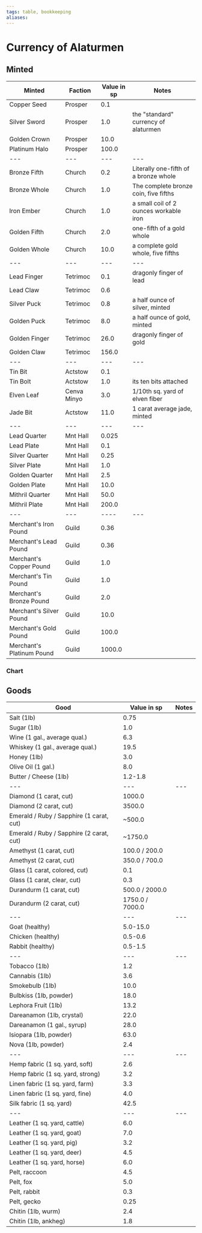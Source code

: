 ```yaml
---
tags: table, bookkeeping
aliases:
---
```

# Currency of Alaturmen
## Minted
Minted | Faction | Value in sp | Notes
--- | --- | --- | ---
Copper Seed | Prosper | 0.1
Silver Sword | Prosper | 1.0 | the "standard" currency of alaturmen
Golden Crown | Prosper | 10.0
Platinum Halo | Prosper | 100.0
--- | --- | --- | ---
Bronze Fifth | Church | 0.2 | Literally one-fifth of a bronze whole
Bronze Whole | Church | 1.0 | The complete bronze coin, five fifths
Iron Ember | Church | 1.0 | a small coil of 2 ounces workable iron 
Golden Fifth | Church | 2.0 | one-fifth of a gold whole
Golden Whole | Church | 10.0 | a complete gold whole, five fifths
--- | --- | --- | ---
Lead Finger | Tetrimoc | 0.1 | dragonly finger of lead
Lead Claw | Tetrimoc | 0.6
Silver Puck | Tetrimoc | 0.8 | a half ounce of silver, minted
Golden Puck | Tetrimoc | 8.0 | a half ounce of gold, minted
Golden Finger | Tetrimoc | 26.0 | dragonly finger of gold
Golden Claw | Tetrimoc | 156.0
--- | --- | --- | ---
Tin Bit | Actstow | 0.1
Tin Bolt | Actstow | 1.0 | its ten bits attached
Elven Leaf | Cenva Minyo | 3.0 | 1/10th sq. yard of elven fiber
Jade Bit | Actstow | 11.0 | 1 carat average jade, minted
--- | --- | --- | ---
Lead Quarter | Mnt Hall | 0.025
Lead Plate | Mnt Hall | 0.1
Silver Quarter | Mnt Hall | 0.25
Silver Plate | Mnt Hall | 1.0
Golden Quarter | Mnt Hall | 2.5
Golden Plate | Mnt Hall | 10.0
Mithril Quarter | Mnt Hall | 50.0
Mithril Plate | Mnt Hall | 200.0
--- | --- | ---- | ---
Merchant's Iron Pound | Guild | 0.36
Merchant's Lead Pound | Guild | 0.36
Merchant's Copper Pound | Guild | 1.0
Merchant's Tin Pound | Guild | 1.0
Merchant's Bronze Pound | Guild | 2.0
Merchant's Silver Pound | Guild | 10.0
Merchant's Gold Pound | Guild | 100.0
Merchant's Platinum Pound | Guild | 1000.0

### Chart


## Goods
Good | Value in sp | Notes
--- | --- | --- 
Salt (1lb) | 0.75
Sugar (1lb) | 1.0
Wine (1 gal., average qual.) | 6.3
Whiskey (1 gal., average qual.) | 19.5
Honey (1lb) | 3.0
Olive Oil (1 gal.) | 8.0
Butter / Cheese (1lb) | 1.2-1.8
--- | --- | --- 
Diamond (1 carat, cut) | 1000.0
Diamond (2 carat, cut) | 3500.0
Emerald / Ruby / Sapphire (1 carat, cut) | ~500.0
Emerald / Ruby / Sapphire (2 carat, cut) | ~1750.0
Amethyst (1 carat, cut) | 100.0 / 200.0
Amethyst (2 carat, cut) | 350.0 / 700.0
Glass (1 carat, colored, cut) | 0.1
Glass (1 carat, clear, cut) | 0.3
Durandurm (1 carat, cut) | 500.0 / 2000.0
Durandurm (2 carat, cut) | 1750.0 / 7000.0
--- | --- | --- 
Goat (healthy) | 5.0-15.0
Chicken (healthy) | 0.5-0.6
Rabbit (healthy) | 0.5-1.5
--- | --- | --- 
Tobacco (1lb) | 1.2
Cannabis (1lb) | 3.6
Smokebulb (1lb) | 10.0
Bulbkiss (1lb, powder) | 18.0
Lephora Fruit (1lb) | 13.2
Dareanamon (1lb, crystal) | 22.0
Dareanamon (1 gal., syrup) | 28.0
Isiopara (1lb, powder) | 63.0
Nova (1lb, powder) | 2.4
--- | --- | --- 
Hemp fabric (1 sq. yard, soft) | 2.6
Hemp fabric (1 sq. yard, strong) | 3.2
Linen fabric (1 sq. yard, farm) | 3.3
Linen fabric (1 sq. yard, fine) | 4.0
Silk fabric (1 sq. yard) | 42.5
--- | --- | --- 
Leather (1 sq. yard, cattle) | 6.0
Leather (1 sq. yard, goat) | 7.0
Leather (1 sq. yard, pig) | 3.2
Leather (1 sq. yard, deer) | 4.5
Leather (1 sq. yard, horse) | 6.0
Pelt, raccoon | 4.5
Pelt, fox | 5.0
Pelt, rabbit | 0.3
Pelt, gecko | 0.25
Chitin (1lb, wurm) | 2.4
Chitin (1lb, ankheg) | 1.8


